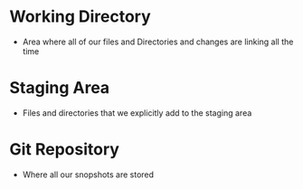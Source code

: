 # Working Directory
- Area where all of our files and Directories and changes are linking all the time

# Staging Area
- Files and directories that we explicitly add to the staging area

# Git Repository
- Where all our snopshots are stored